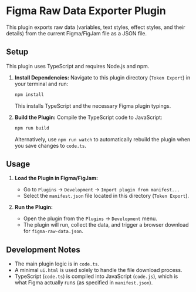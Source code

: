 # Figma Raw Data Exporter Plugin

This plugin exports raw data (variables, text styles, effect styles, and their details) from the current Figma/FigJam file as a JSON file.

## Setup

This plugin uses TypeScript and requires Node.js and npm.

1.  **Install Dependencies:**
    Navigate to this plugin directory (`Token Export`) in your terminal and run:
    ```bash
    npm install
    ```
    This installs TypeScript and the necessary Figma plugin typings.

2.  **Build the Plugin:**
    Compile the TypeScript code to JavaScript:
    ```bash
    npm run build
    ```
    Alternatively, use `npm run watch` to automatically rebuild the plugin when you save changes to `code.ts`.

## Usage

1.  **Load the Plugin in Figma/FigJam:**
    *   Go to `Plugins` -> `Development` -> `Import plugin from manifest...`
    *   Select the `manifest.json` file located in this directory (`Token Export`).

2.  **Run the Plugin:**
    *   Open the plugin from the `Plugins` -> `Development` menu.
    *   The plugin will run, collect the data, and trigger a browser download for `figma-raw-data.json`.

## Development Notes

*   The main plugin logic is in `code.ts`.
*   A minimal `ui.html` is used solely to handle the file download process.
*   TypeScript (`code.ts`) is compiled into JavaScript (`code.js`), which is what Figma actually runs (as specified in `manifest.json`).
